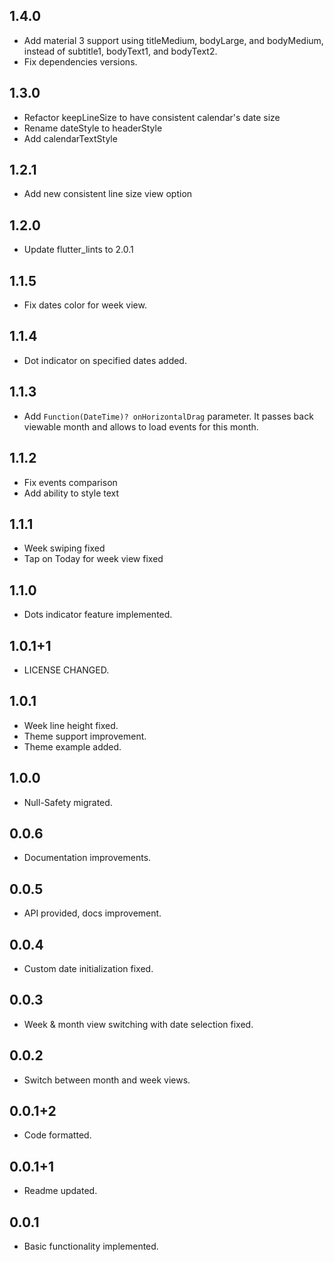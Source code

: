 ## 1.4.0

* Add material 3 support using titleMedium, bodyLarge, and bodyMedium, instead of subtitle1, bodyText1, and bodyText2.
* Fix dependencies versions.

## 1.3.0

* Refactor keepLineSize to have consistent calendar's date size
* Rename dateStyle to headerStyle
* Add calendarTextStyle
 
## 1.2.1

* Add new consistent line size view option

## 1.2.0

* Update flutter_lints to 2.0.1

## 1.1.5

* Fix dates color for week view.

## 1.1.4

* Dot indicator on specified dates added.

## 1.1.3

* Add `Function(DateTime)? onHorizontalDrag` parameter. It passes back viewable month and allows to load events for this month.

## 1.1.2

* Fix events comparison
* Add ability to style text

## 1.1.1

* Week swiping fixed
* Tap on Today for week view fixed

## 1.1.0

* Dots indicator feature implemented.

## 1.0.1+1

* LICENSE CHANGED.

## 1.0.1

* Week line height fixed.
* Theme support improvement.
* Theme example added.

## 1.0.0

* Null-Safety migrated.

## 0.0.6

* Documentation improvements.

## 0.0.5

* API provided, docs improvement.

## 0.0.4

* Custom date initialization fixed.

## 0.0.3

* Week & month view switching with date selection fixed.

## 0.0.2

* Switch between month and week views.

## 0.0.1+2

* Code formatted.

## 0.0.1+1

* Readme updated.

## 0.0.1

* Basic functionality implemented.
